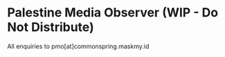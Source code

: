 # Palestine Media Observer (WIP - Do Not Distribute)

All enquiries to pmo[at]commonspring.maskmy.id
